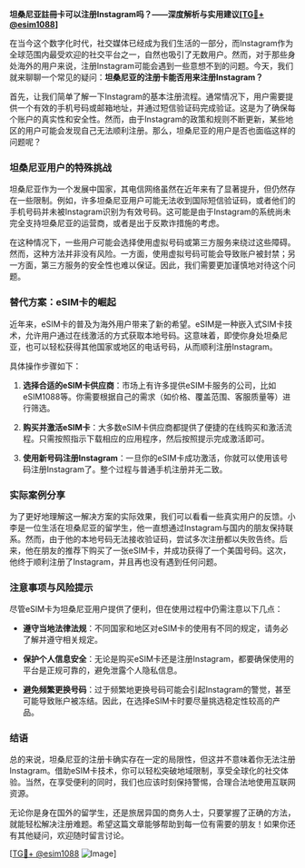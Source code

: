 **坦桑尼亚註冊卡可以注册Instagram吗？——深度解析与实用建议[[TG💪+ @esim1088](https://t.me/s/esim1088)]**

在当今这个数字化时代，社交媒体已经成为我们生活的一部分，而Instagram作为全球范围内最受欢迎的社交平台之一，自然也吸引了无数用户。然而，对于那些身处海外的用户来说，注册Instagram可能会遇到一些意想不到的问题。今天，我们就来聊聊一个常见的疑问：**坦桑尼亚的注册卡能否用来注册Instagram？**

首先，让我们简单了解一下Instagram的基本注册流程。通常情况下，用户需要提供一个有效的手机号码或邮箱地址，并通过短信验证码完成验证。这是为了确保每个账户的真实性和安全性。然而，由于Instagram的政策和规则不断更新，某些地区的用户可能会发现自己无法顺利注册。那么，坦桑尼亚的用户是否也面临这样的问题呢？

### 坦桑尼亚用户的特殊挑战

坦桑尼亚作为一个发展中国家，其电信网络虽然在近年来有了显著提升，但仍然存在一些限制。例如，许多坦桑尼亚用户可能无法收到国际短信验证码，或者他们的手机号码并未被Instagram识别为有效号码。这可能是由于Instagram的系统尚未完全支持坦桑尼亚的运营商，或者是出于反欺诈措施的考虑。

在这种情况下，一些用户可能会选择使用虚拟号码或第三方服务来绕过这些障碍。然而，这种方法并非没有风险。一方面，使用虚拟号码可能会导致账户被封禁；另一方面，第三方服务的安全性也难以保证。因此，我们需要更加谨慎地对待这个问题。

### 替代方案：eSIM卡的崛起

近年来，eSIM卡的普及为海外用户带来了新的希望。eSIM是一种嵌入式SIM卡技术，允许用户通过在线激活的方式获取本地号码。这意味着，即使你身处坦桑尼亚，也可以轻松获得其他国家或地区的电话号码，从而顺利注册Instagram。

具体操作步骤如下：

1. **选择合适的eSIM卡供应商**：市场上有许多提供eSIM卡服务的公司，比如eSIM1088等。你需要根据自己的需求（如价格、覆盖范围、客服质量等）进行筛选。
   
2. **购买并激活eSIM卡**：大多数eSIM卡供应商都提供了便捷的在线购买和激活流程。只需按照指示下载相应的应用程序，然后按照提示完成激活即可。

3. **使用新号码注册Instagram**：一旦你的eSIM卡成功激活，你就可以使用该号码注册Instagram了。整个过程与普通手机注册并无二致。

### 实际案例分享

为了更好地理解这一解决方案的实际效果，我们可以看看一些真实用户的反馈。小李是一位生活在坦桑尼亚的留学生，他一直想通过Instagram与国内的朋友保持联系。然而，由于他的本地号码无法接收验证码，尝试多次注册都以失败告终。后来，他在朋友的推荐下购买了一张eSIM卡，并成功获得了一个美国号码。这次，他终于顺利注册了Instagram，并且再也没有遇到任何问题。

### 注意事项与风险提示

尽管eSIM卡为坦桑尼亚用户提供了便利，但在使用过程中仍需注意以下几点：

- **遵守当地法律法规**：不同国家和地区对eSIM卡的使用有不同的规定，请务必了解并遵守相关规定。
  
- **保护个人信息安全**：无论是购买eSIM卡还是注册Instagram，都要确保使用的平台是正规可靠的，避免泄露个人隐私信息。

- **避免频繁更换号码**：过于频繁地更换号码可能会引起Instagram的警觉，甚至可能导致账户被冻结。因此，在选择eSIM卡时要尽量挑选稳定性较高的产品。

### 结语

总的来说，坦桑尼亚的注册卡确实存在一定的局限性，但这并不意味着你无法注册Instagram。借助eSIM卡技术，你可以轻松突破地域限制，享受全球化的社交体验。当然，在享受便利的同时，我们也应该时刻保持警惕，合理合法地使用互联网资源。

无论你是身在国外的留学生，还是旅居异国的商务人士，只要掌握了正确的方法，就能轻松解决注册难题。希望这篇文章能够帮助到每一位有需要的朋友！如果你还有其他疑问，欢迎随时留言讨论。

[[TG💪+ @esim1088](https://t.me/s/esim1088) ![Image](https://i.postimg.cc/4NQfJmqS/Snipaste-2025-05-13-00-14-12.png)]
